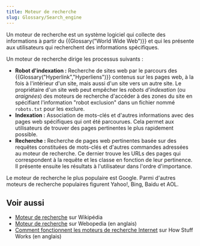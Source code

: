 ```yaml
---
title: Moteur de recherche
slug: Glossary/Search_engine
---
```


Un moteur de recherche est un système logiciel qui collecte des informations à partir du {{Glossary("World Wide Web")}} et qui les présente aux utilisateurs qui recherchent des informations spécifiques.

Un moteur de recherche dirige les processus suivants :

- **Robot d'indexation :** Recherche de sites web par le parcours des {{Glossary("Hyperlink","Hyperliens")}} contenus sur les pages web, à la fois à l'intérieur d'un site, mais aussi d'un site vers un autre site. Le propriétaire d'un site web peut empêcher les _robots d'indexation_ (ou _araignées_) des moteurs de recherche d'accéder à des zones du site en spécifiant l'information "robot exclusion" dans un fichier nommé `robots.txt` pour les exclure.
- **Indexation :** Association de mots-clés et d'autres informations avec des pages web spécifiques qui ont été parcourues. Cela permet aux utilisateurs de trouver des pages pertinentes le plus rapidement possible.
- **Recherche :** Recherche de pages web pertinentes basée sur des requêtes constituées de mots-clés et d'autres commandes adressées au moteur de recherche. Ce dernier trouve les URLs des pages qui correspondent à la requête et les classe en fonction de leur pertinence. Il présente ensuite les résultats à l'utilisateur dans l'ordre d'importance.

Le moteur de recherche le plus populaire est Google. Parmi d'autres moteurs de recherche populaires figurent Yahoo!, Bing, Baidu et AOL.

## Voir aussi

- [Moteur de recherche](https://fr.wikipedia.org/wiki/Moteur_de_recherche) sur Wikipédia
- [Moteur de recherche](http://www.webopedia.com/TERM/S/search_engine.html) sur Webopedia (en anglais)
- [Comment fonctionnent les moteurs de recherche Internet](http://computer.howstuffworks.com/internet/basics/search-engine.htm) sur How Stuff Works (en anglais)

